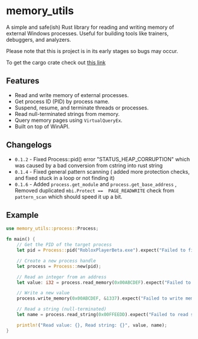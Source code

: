 # memory_utils

A simple and safe(ish) Rust library for reading and writing memory of external Windows processes. Useful for building tools like trainers, debuggers, and analyzers.

Please note that this is project is in its early stages so bugs may occur.

To get the cargo crate check out [this link](https://crates.io/crates/memory_utils)
## Features

- Read and write memory of external processes.
- Get process ID (PID) by process name.
- Suspend, resume, and terminate threads or processes.
- Read null-terminated strings from memory.
- Query memory pages using `VirtualQueryEx`.
- Built on top of WinAPI.

## Changelogs
* `0.1.2` - Fixed Process::pid() error "STATUS_HEAP_CORRUPTION" which was caused by a bad conversion from cstring into rust string
* `0.1.4` - Fixed general pattern scanning ( added more protection checks, and fixed stuck in a loop or not finding it)
* `0.1.6` - Added `process.get_module` and `process.get_base_address` , Removed duplicated `mbi.Protect ==  PAGE_READWRITE` check from `pattern_scan` which should speed it up a bit.
## Example


```rust
use memory_utils::process::Process;

fn main() {
    // Get the PID of the target process
    let pid = Process::pid("RobloxPlayerBeta.exe").expect("Failed to find process");

    // Create a new process handle
    let process = Process::new(pid);

    // Read an integer from an address
    let value: i32 = process.read_memory(0x00ABCDEF).expect("Failed to read memory");

    // Write a new value
    process.write_memory(0x00ABCDEF, &1337).expect("Failed to write memory");

    // Read a string (null-terminated)
    let name = process.read_string(0x00FFEEDD).expect("Failed to read string");

    println!("Read value: {}, Read string: {}", value, name);
}
